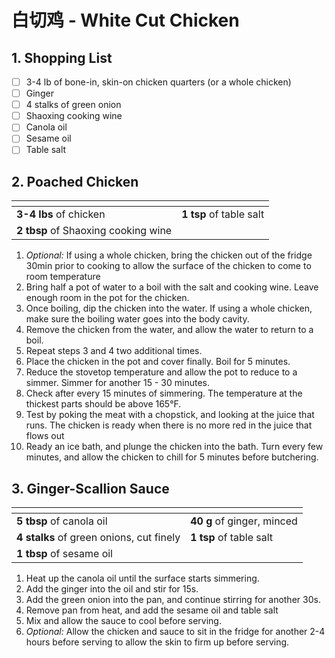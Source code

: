 # 白切鸡 - White Cut Chicken

## 1. Shopping List
- [ ] 3-4 lb of bone-in, skin-on chicken quarters (or a whole chicken)
- [ ] Ginger
- [ ] 4 stalks of green onion
- [ ] Shaoxing cooking wine
- [ ] Canola oil
- [ ] Sesame oil
- [ ] Table salt

## 2. Poached Chicken
|<!-- -->|<!-- -->|
|---|---|
| **3-4 lbs** of chicken | **1 tsp** of table salt |
| **2 tbsp** of Shaoxing cooking wine | |

1. *Optional:* If using a whole chicken, bring the chicken out of the fridge 30min prior to cooking to allow the surface of the chicken to come to room temperature
2. Bring half a pot of water to a boil with the salt and cooking wine. Leave enough room in the pot for the chicken.
3. Once boiling, dip the chicken into the water. If using a whole chicken, make sure the boiling water goes into the body cavity.
4. Remove the chicken from the water, and allow the water to return to a boil.
5. Repeat steps 3 and 4 two additional times.
6. Place the chicken in the pot and cover finally. Boil for 5 minutes.
7. Reduce the stovetop temperature and allow the pot to reduce to a simmer. Simmer for another 15 - 30 minutes.
8. Check after every 15 minutes of simmering. The temperature at the thickest parts should be above 165°F.
9. Test by poking the meat with a chopstick, and looking at the juice that runs. The chicken is ready when there is no more red in the juice that flows out
10. Ready an ice bath, and plunge the chicken into the bath. Turn every few minutes, and allow the chicken to chill for 5 minutes before butchering.

## 3. Ginger-Scallion Sauce
|<!-- -->|<!-- -->|
|---|---|
| **5 tbsp** of canola oil | **40 g** of ginger, minced |
| **4 stalks** of green onions, cut finely| **1 tsp** of table salt |
| **1 tbsp** of sesame oil | |

1. Heat up the canola oil until the surface starts simmering.
2. Add the ginger into the oil and stir for 15s.
3. Add the green onion into the pan, and continue stirring for another 30s.
4. Remove pan from heat, and add the sesame oil and table salt
5. Mix and allow the sauce to cool before serving.
6. *Optional:* Allow the chicken and sauce to sit in the fridge for another 2-4 hours before serving to allow the skin to firm up before serving.